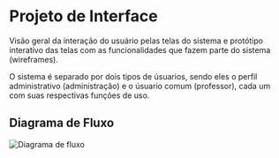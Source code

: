 
# Projeto de Interface

Visão geral da interação do usuário pelas telas do sistema e protótipo interativo das telas com as funcionalidades que fazem parte do sistema (wireframes).

O sistema é separado por dois tipos de úsuarios, sendo eles o perfil administrativo (administração) e o úsuario comum (professor), cada um com suas respectivas funções de uso.

## Diagrama de Fluxo

![Diagrama de fluxo](https://github.com/ICEI-PUC-Minas-PMV-ADS/pmv-ads-2023-2-e2-proj-int-t1-time1-projetobiblioteca/assets/131215693/91c1571f-7c54-4181-b783-bab4426f5c30)
